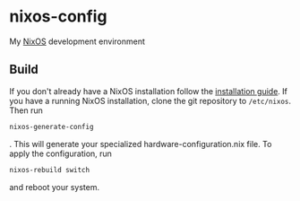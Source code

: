 # nixos-config
My [NixOS](https://nixos.org/) development environment

## Build
If you don't already have a NixOS installation follow the [installation guide](https://nixos.org/manual/nixos/stable/#ch-installation). If you have a running NixOS installation, clone the git repository to `/etc/nixos`. 
Then run 
```sh
nixos-generate-config
```
. This will generate your specialized hardware-configuration.nix file. To apply the configuration, run 
```sh
nixos-rebuild switch
```
 and reboot your system.
